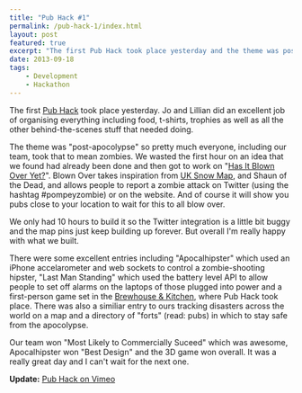 ```yaml
---
title: "Pub Hack #1"
permalink: /pub-hack-1/index.html
layout: post
featured: true
excerpt: "The first Pub Hack took place yesterday and the theme was post-apocalypse."
date: 2013-09-18
tags:
    - Development
    - Hackathon
---
```


The first [Pub Hack](http://pubhack.co.uk) took place yesterday. Jo and Lillian did an excellent job of organising everything including food, t-shirts, trophies as well as all the other behind-the-scenes stuff that needed doing. 

The theme was "post-apocolypse" so pretty much everyone, including our team, took that to mean zombies. We wasted the first hour on an idea that we found had already been done and then got to work on "[Has It Blown Over Yet?](http://blownover.meteor.com)". Blown Over takes inspiration from [UK Snow Map](http://uksnowmap.com), and Shaun of the Dead, and allows people to report a zombie attack on Twitter (using the hashtag #pompeyzombie) or on the website. And of course it will show you pubs close to your location to wait for this to all blow over.

We only had 10 hours to build it so the Twitter integration is a little bit buggy and the map pins just keep building up forever. But overall I'm really happy with what we built. 

There were some excellent entries including "Apocalhipster" which used an iPhone accelarometer and web sockets to control a zombie-shooting hipster, "Last Man Standing" which used the battery level API to allow people to set off alarms on the laptops of those plugged into power and a first-person game set in the [Brewhouse & Kitchen](http://brewhouseandkitchen.com/), where Pub Hack took place. There was also a similiar entry to ours tracking disasters across the world on a map and a directory of "forts" (read: pubs) in which to stay safe from the apocolypse.

Our team won "Most Likely to Commercially Suceed" which was awesome, Apocalhipster won "Best Design" and the 3D game won overall. It was a really great day and I can't wait for the next one.

**Update:** [Pub Hack on Vimeo](https://vimeo.com/75569166)